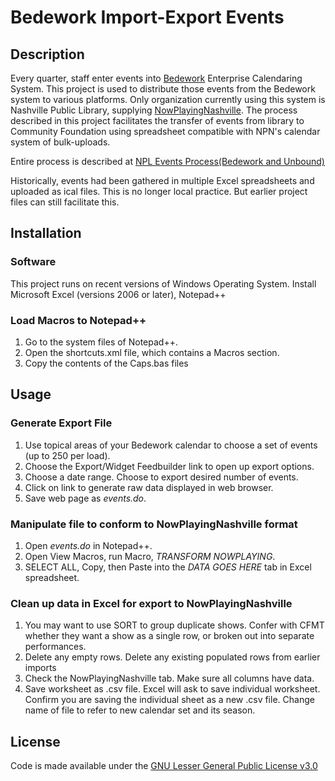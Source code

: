 # Bedework Import-Export Events

## Description
Every quarter, staff enter events into [Bedework](https://www.apereo.org/projects/bedework) Enterprise Calendaring System. This project is used to distribute those events from the Bedework system to various platforms.
Only organization currently using this system is Nashville Public Library, supplying [NowPlayingNashville](https://www.nowplayingnashville.com/). The process described in this project facilitates the transfer of events from library to Community Foundation using spreadsheet compatible with NPN's calendar system of bulk-uploads.

Entire process is described at [NPL Events Process(Bedework and Unbound)](https://docs.google.com/document/d/1b_solu5MOM68xtIQ1ApO3Y-CmuEI48UOSN2Mh2Ni_Hc/edit?usp=sharing)

Historically, events had been gathered in multiple Excel spreadsheets and uploaded as ical files. This is no longer local practice. But earlier project files can still facilitate this.

## Installation

### Software
This project runs on recent versions of Windows Operating System.
Install Microsoft Excel (versions 2006 or later), Notepad++

### Load Macros to Notepad++
1. Go to the system files of Notepad++.
2. Open the shortcuts.xml file, which contains a Macros section.
3. Copy the contents of the Caps.bas files

## Usage

### Generate Export File
1. Use topical areas of your Bedework calendar to choose a set of events (up to 250 per load).
2. Choose the Export/Widget Feedbuilder link to open up export options.
3. Choose a date range. Choose to export desired number of events.
4. Click on link to generate raw data displayed in web browser.
5. Save web page as _events.do_.

### Manipulate file to conform to NowPlayingNashville format
1. Open _events.do_ in Notepad++.
2. Open View Macros, run Macro, _TRANSFORM NOWPLAYING_.
3. SELECT ALL, Copy, then Paste into the _DATA GOES HERE_ tab in Excel spreadsheet.

### Clean up data in Excel for export to NowPlayingNashville
1. You may want to use SORT to group duplicate shows. Confer with CFMT whether they want a show as a single row, or broken out into separate performances.
2. Delete any empty rows. Delete any existing populated rows from earlier imports
3. Check the NowPlayingNashville tab. Make sure all columns have data.
4. Save worksheet as .csv file. Excel will ask to save individual worksheet. Confirm you are saving the individual sheet as a new .csv file. Change name of file to refer to new calendar set and its season.


## License
Code is made available under the [GNU Lesser General Public License v3.0](https://choosealicense.com/licenses/lgpl-3.0/)
